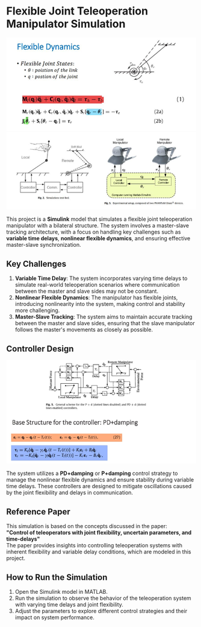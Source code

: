 # Flexible Joint Teleoperation Manipulator Simulation

<img src="./Slides/1.JPG" alt="Flexible Structure" width="800"/>

<img src="./Slides/0.JPG" alt="MasterSlave" width="800"/>


This project is a **Simulink** model that simulates a flexible joint teleoperation manipulator with a bilateral structure. The system involves a master-slave tracking architecture, with a focus on handling key challenges such as **variable time delays**, **nonlinear flexible dynamics**, and ensuring effective master-slave synchronization.

## Key Challenges
1. **Variable Time Delay**: The system incorporates varying time delays to simulate real-world teleoperation scenarios where communication between the master and slave sides may not be constant.
2. **Nonlinear Flexible Dynamics**: The manipulator has flexible joints, introducing nonlinearity into the system, making control and stability more challenging.
3. **Master-Slave Tracking**: The system aims to maintain accurate tracking between the master and slave sides, ensuring that the slave manipulator follows the master's movements as closely as possible.

## Controller Design
<img src="./Slides/2.JPG" alt="controller" width="800"/>

The system utilizes a **PD+damping** or **P+damping** control strategy to manage the nonlinear flexible dynamics and ensure stability during variable time delays. These controllers are designed to mitigate oscillations caused by the joint flexibility and delays in communication.


## Reference Paper
This simulation is based on the concepts discussed in the paper:  
**"Control of teleoperators with joint flexibility, uncertain parameters, and time-delays"**  
The paper provides insights into controlling teleoperation systems with inherent flexibility and variable delay conditions, which are modeled in this project.

## How to Run the Simulation
1. Open the Simulink model in MATLAB.
2. Run the simulation to observe the behavior of the teleoperation system with varying time delays and joint flexibility.
3. Adjust the parameters to explore different control strategies and their impact on system performance.
